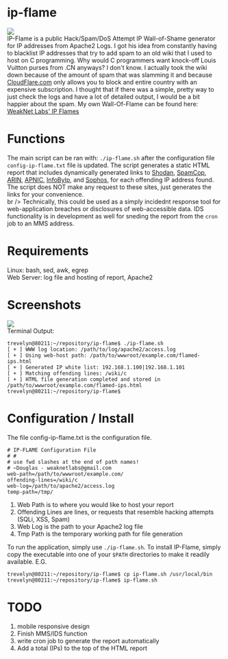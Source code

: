 # ip-flame
<img src="https://weaknetlabs.com/images/ip-flame-dark.png" /><br />
IP-Flame is a public Hack/Spam/DoS Attempt IP Wall-of-Shame generator for IP addresses from Apache2 Logs. I got his idea from constantly having to blacklist IP addresses that try to add spam to an old wiki that I used to host on C programming. Why would C programmers want knock-off Louis Vuitton purses from .CN anyways? I don't know. I actually took the wiki down because of the amount of spam that was slamming it and because <a href="https://www.cloudflare.com/">CloudFlare.com</a> only allows you to block and entire country with an expensive subscription. I thought that if there was a simple, pretty way to just check the logs and have a lot of detailed output, I would be a bit happier about the spam. My own Wall-Of-Flame can be found here: <a href="http://weaknetlabs.com/flamed-ips.html">WeakNet Labs' IP Flames</a>

# Functions
The main script can be ran with: <code>./ip-flame.sh</code> after the configuration file <code>config-ip-flame.txt</code> file is updated. The script generates a static HTML report that includes dynamically generated links to <a href="https://www.shodan.io/">Shodan</a>, <a href="https://www.spamcop.net/">SpamCop</a>, <a href="http://whois.arin.net/ui">ARIN</a>, <a href="https://www.apnic.net/">APNIC</a>, <a href="http://www.infobyip.com/">InfoByIp</a>, and <a href="https://www.sophos.com/en-us.aspx">Sophos</a>, for each offending IP address found. The script does NOT make any request to these sites, just generates the links for your convenience.<br />br />
Technically, this could be used as a simply incidednt response tool for web-application breaches or disclosures of web-accessible data. IDS functionality is in development as well for sneding the report from the <code>cron</code> job to an MMS address. 

# Requirements
Linux: bash, sed, awk, egrep<br />
Web Server: log file and hosting of report, Apache2

# Screenshots
<img src="https://weaknetlabs.com/images/ip-flame-screenshot2.PNG"/><br />
Terminal Output:<br />
```
trevelyn@80211:~/repository/ip-flame$ ./ip-flame.sh
[ + ] WWW log location: /path/to/log/apache2/access.log
[ + ] Using web-host path: /path/to/wwwroot/example.com/flamed-ips.html
[ + ] Generated IP white list: 192.168.1.100|192.168.1.101
[ + ] Matching offending lines: /wiki/c
[ + ] HTML file generation completed and stored in /path/to/wwwroot/example.com/flamed-ips.html
trevelyn@80211:~/repository/ip-flame$
```

# Configuration / Install
The file config-ip-flame.txt is the configuration file.<br />
```
# IP-FLAME Configuration File
# #
# use fwd slashes at the end of path names! 
# ~Douglas - weaknetlabs@gmail.com
web-path=/path/to/wwwroot/example.com/
offending-lines=/wiki/c
web-log=/path/to/apache2/access.log
temp-path=/tmp/
```
1. Web Path is to where you would like to host your report
2. Offending Lines are lines, or requests that resemble hacking attempts (SQLi, XSS, Spam)
3. Web Log is the path to your Apache2 log file
4. Tmp Path is the temporary working path for file generation

To run the application, simply use <code>./ip-flame.sh</code>. To install IP-Flame, simply copy the executable into one of your <code>$PATH</code> directories to make it readily available. E.G. 
```
trevelyn@80211:~/repository/ip-flame$ cp ip-flame.sh /usr/local/bin
trevelyn@80211:~/repository/ip-flame$ ip-flame.sh
```

# TODO
1. mobile responsive design
2. Finish MMS/IDS function
2. write cron job to generate the report automatically
3. Add a total (IPs) to the top of the HTML report
